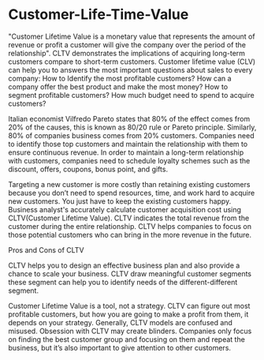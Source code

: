 # Customer-Life-Time-Value
"Customer Lifetime Value is a monetary value that represents the amount of revenue or profit a customer will give the company over the period of the relationship".
 CLTV demonstrates the implications of acquiring long-term customers compare to short-term customers.
 Customer lifetime value (CLV) can help you to answers the most important questions about sales to every company: 
   How to Identify the most profitable customers? 
   How can a company offer the best product and make the most money? 
   How to segment profitable customers? 
   How much budget need to spend to acquire customers?
   
   
   
   
Italian economist Vilfredo Pareto states that 80% of the effect comes from 20% of the causes, this is known as 80/20 rule or Pareto principle. Similarly, 80% of companies business comes from 20% customers. Companies need to identify those top customers and maintain the relationship with them to ensure continuous revenue. In order to maintain a long-term relationship with customers, companies need to schedule loyalty schemes such as the discount, offers, coupons, bonus point, and gifts. 




Targeting a new customer is more costly than retaining existing customers because you don’t need to spend resources, time, and work hard to acquire new customers. You just have to keep the existing customers happy. Business analyst's accurately calculate customer acquisition cost using CLTV(Customer Lifetime Value). CLTV indicates the total revenue from the customer during the entire relationship. CLTV helps companies to focus on those potential customers who can bring in the more revenue in the future.


Pros and Cons of CLTV

CLTV helps you to design an effective business plan and also provide a chance to scale your business. CLTV draw meaningful customer segments these segment can help you to identify needs of the different-different segment.

Customer Lifetime Value is a tool, not a strategy. CLTV can figure out most profitable customers, but how you are going to make a profit from them, it depends on your strategy. Generally, CLTV models are confused and misused. Obsession with CLTV may create blinders. Companies only focus on finding the best customer group and focusing on them and repeat the business, but it’s also important to give attention to other customers.
